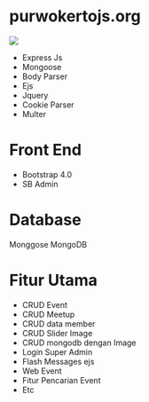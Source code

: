 # purwokertojs.org

<img src="https://github.com/201501138purwono/purwokertojs.org/blob/master/src/img/webprev.png">

<ul>
<li>Express Js</li>
<li>Mongoose</li>
<li>Body Parser</li>
<li>Ejs</li>
<li>Jquery</li>
<li>Cookie Parser</li>
<li>Multer</li>
</ul>

<h1>Front End</h1>
<ul>
<li>Bootstrap 4.0</li>
<li>SB Admin</li>
</ul>

<h1>Database </h1>

Monggose MongoDB

<h1>Fitur Utama</h1>
<ul>
<li>CRUD Event</li>
<li>CRUD Meetup</li>
<li>CRUD data member</li>
<li>CRUD Slider Image</li>
<li>CRUD mongodb dengan Image</li>
<li>Login Super Admin</li>
<li>Flash Messages ejs</li>
<li>Web Event</li>
<li>Fitur Pencarian Event</li>
<li>Etc</li>

</ul>
